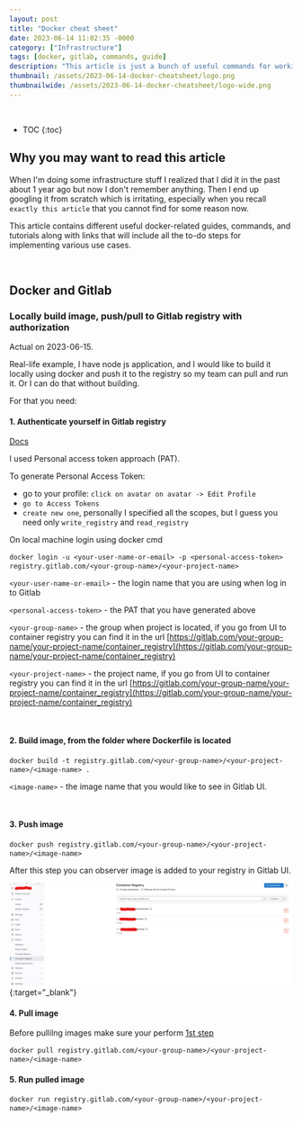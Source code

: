 ```yaml
---
layout: post
title: "Docker cheat sheet"
date: 2023-06-14 11:02:35 -0000
category: ["Infrastructure"]
tags: [docker, gitlab, commands, guide]
description: "This article is just a bunch of useful commands for working with docker and different clouds, for example GitLab"
thumbnail: /assets/2023-06-14-docker-cheatsheet/logo.png
thumbnailwide: /assets/2023-06-14-docker-cheatsheet/logo-wide.png
---
```

<br>

* TOC
{:toc}

<!-- Output copied to clipboard! -->

<!-----

You have some errors, warnings, or alerts. If you are using reckless mode, turn it off to see inline alerts.
* ERRORs: 0
* WARNINGs: 0
* ALERTS: 16

Conversion time: 5.96 seconds.


Using this Markdown file:

1. Paste this output into your source file.
2. See the notes and action items below regarding this conversion run.
3. Check the rendered output (headings, lists, code blocks, tables) for proper
   formatting and use a linkchecker before you publish this page.

Conversion notes:

* Docs to Markdown version 1.0β34
* Tue May 30 2023 17:55:55 GMT-0700 (PDT)
* Source doc: Consistent Hashing pt2: Implementation
* This document has images: check for >>>>>  gd2md-html alert:  inline image link in generated source and store images to your server. NOTE: Images in exported zip file from Google Docs may not appear in  the same order as they do in your doc. Please check the images!

----->



## **Why you may want to read this article**

When I'm doing some infrastructure stuff I realized that I did it in the past about 1 year ago but now I don't remember anything. Then I end up googling it from scratch which is irritating, especially when you recall `exactly this article` that you cannot find for some reason now.

This article contains different useful docker-related guides, commands, and tutorials along with links that will include all the to-do steps for implementing various use cases.

<br>


## **Docker and Gitlab**


### **Locally build image, push/pull to Gitlab registry with authorization**

Actual on 2023-06-15.

Real-life example, I have node js application, and I would like to build it locally using docker and push it to the registry so my team can pull and run it. Or I can do that without building.

For that you need:

#### **1. Authenticate yourself in Gitlab registry**

[Docs](https://docs.gitlab.com/ee/user/packages/container_registry/authenticate_with_container_registry.html#use-gitlab-cicd-to-authenticate)

I used Personal access token approach (PAT).

To generate Personal Access Token: 
- go to your profile: `click on avatar on avatar -> Edit Profile`
- `go to Access Tokens`
- `create new one`, personally I specified all the scopes, but I guess you need only `write_registry` and `read_registry`


On local machine login using docker cmd

```
docker login -u <your-user-name-or-email> -p <personal-access-token> registry.gitlab.com/<your-group-name>/<your-project-name>
```

`<your-user-name-or-email>` - the login name that you are using when log in to Gitlab

`<personal-access-token>` - the PAT that you have generated above

`<your-group-name>` - the group when project is located, if you go from UI to container registry you can find it in the url [https://gitlab.com/your-group-name/your-project-name/container_registry](https://gitlab.com/your-group-name/your-project-name/container_registry)

`<your-project-name>` - the project name, if you go from UI to container registry you can find it in the url [https://gitlab.com/your-group-name/your-project-name/container_registry](https://gitlab.com/your-group-name/your-project-name/container_registry)

<br>

#### **2. Build image, from the folder where Dockerfile is located**

```
docker build -t registry.gitlab.com/<your-group-name>/<your-project-name>/<image-name> .
```

`<image-name>` - the image name that you would like to see in Gitlab UI.

<br>

#### **3. Push image**

```
docker push registry.gitlab.com/<your-group-name>/<your-project-name>/<image-name>
```

After this step you can observer image is added to your registry in Gitlab UI.

[![alt_text](/assets/2023-06-14-docker-cheatsheet/image1.png "image_tooltip")](/assets/2023-06-14-docker-cheatsheet/image1.png "image_tooltip"){:target="_blank"}

#### **4. Pull image**

Before pullilng images make sure your perform [1st step](https://andreyka26.com/docker-cheatsheet#1-authenticate-yourself-in-gitlab-registry)

```
docker pull registry.gitlab.com/<your-group-name>/<your-project-name>/<image-name>
```

#### **5. Run pulled image**


```
docker run registry.gitlab.com/<your-group-name>/<your-project-name>/<image-name>
```